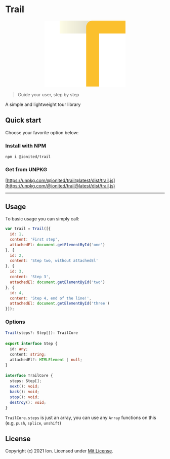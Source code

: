 # Trail

<p align="center">
  <img src="docs/imgs/logo.png" alt="Trail logo" title="Trail logo" width="256">
</p>

> Guide your user, step by step

A simple and lightweight tour library 

## Quick start

Choose your favorite option below:

### Install with NPM

```
npm i @ionited/trail
```

### Get from UNPKG

[https://unpkg.com/@ionited/trail@latest/dist/trail.js](https://unpkg.com/@ionited/trail@latest/dist/trail.js)

---

## Usage

To basic usage you can simply call:

```js
var trail = Trail([{
  id: 1,
  content: 'First step',
  attachedEl: document.getElementById('one')
}, {
  id: 2,
  content: 'Step two, without attachedEl'
}, {
  id: 3,
  content: 'Step 3',
  attachedEl: document.getElementById('two')
}, {
  id: 4,
  content: 'Step 4, end of the line!',
  attachedEl: document.getElementById('three')
}]);
```

### Options

```ts
Trail(steps?: Step[]): TrailCore

export interface Step {
  id: any;
  content: string;
  attachedEl?: HTMLElement | null;
}

interface TrailCore {
  steps: Step[];
  next(): void;
  back(): void;
  stop(): void;
  destroy(): void;
}
```

`TrailCore.steps` is just an array, you can use any `Array` functions on this (e.g, `push`, `splice`, `unshift`)

## License

Copyright (c) 2021 Ion. Licensed under [Mit License](LICENSE).
